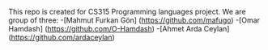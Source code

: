 This repo is created for CS315 Programming languages project.
We are group of three:
-[Mahmut Furkan Gön] (https://github.com/mafugo)
-[Omar Hamdash] (https://github.com/O-Hamdash)
-[Ahmet Arda Ceylan] (https://github.com/ardaceylan)
